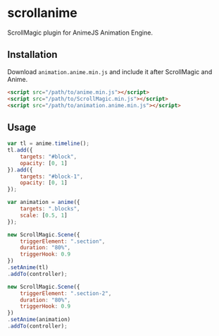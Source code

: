 # scrollanime
ScrollMagic plugin for AnimeJS Animation Engine.

## Installation

Download `animation.anime.min.js` and include it after ScrollMagic and Anime.
```html
<script src="/path/to/anime.min.js"></script>
<script src="/path/to/ScrollMagic.min.js"></script>
<script src="/path/to/animation.anime.min.js"></script>
```

## Usage

```javascript
var tl = anime.timeline();
tl.add({
    targets: "#block",
    opacity: [0, 1]
}).add({
    targets: "#block-1",
    opacity: [0, 1]
});

var animation = anime({
    targets: ".blocks",
    scale: [0.5, 1]
});

new ScrollMagic.Scene({
    triggerElement: ".section",
    duration: "80%",
    triggerHook: 0.9
})
.setAnime(tl)
.addTo(controller);

new ScrollMagic.Scene({
    triggerElement: ".section-2",
    duration: "80%",
    triggerHook: 0.9
})
.setAnime(animation)
.addTo(controller);
```
